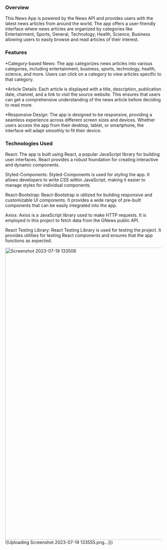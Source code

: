 ### Overview
This News App is powered by the News API and provides users with the latest news articles from around the world. The app offers a user-friendly interface where news articles are organized by categories like Entertainment, Sports, General, Technology, Health, Science, Business allowing users to easily browse and read articles of their interest.


### Features
  *Category-based News: The app categorizes news articles into various categories, including entertainment, business, sports, technology, health, science, and more. Users can click on a category to view articles specific to that category.

  *Article Details: Each article is displayed with a title, description, publication date, channel, and a link to visit the source website. This ensures that users can get a comprehensive understanding of the news article before deciding to read more.

  *Responsive Design: The app is designed to be responsive, providing a seamless experience across different screen sizes and devices. Whether users access the app from their desktop, tablet, or smartphone, the interface will adapt smoothly to fit their device.

### Technologies Used
React:   The app is built using React, a popular JavaScript library for building user interfaces. React provides a robust foundation for creating interactive and dynamic components.

Styled-Components: Styled-Components is used for styling the app. It allows developers to write CSS within JavaScript, making it easier to manage styles for individual components.

React-Bootstrap: React-Bootstrap is utilized for building responsive and customizable UI components. It provides a wide range of pre-built components that can be easily integrated into the app.

Axios: Axios is a JavaScript library used to make HTTP requests. It is employed in this project to fetch data from the GNews public API.

React Testing Library: React Testing Library is used for testing the project. It provides utilities for testing React components and ensures that the app functions as expected.

<img width="936" alt="Screenshot 2023-07-19 133506" src="https://github.com/vansh7777/V-News/assets/87646222/bf19847f-cfe0-44e2-962c-5629951fa360">
![Uploading Screenshot 2023-07-19 133555.png…]()
